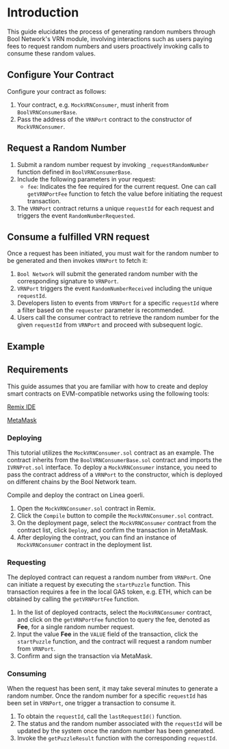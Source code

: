 # Introduction

This guide elucidates the process of generating random numbers through Bool Network's VRN module, involving interactions such as users paying fees to request random numbers and users proactively invoking calls to consume these random values.

## Configure Your Contract

Configure your contract as follows:

1. Your contract, e.g. `MockVRNConsumer`, must inherit from `BoolVRNConsumerBase`.
2. Pass the address of the `VRNPort` contract to the constructor of `MockVRNConsumer`.

## Request a Random Number

1. Submit a random number request by invoking `_requestRandomNumber` function defined in `BoolVRNConsumerBase`.
2. Include the following parameters in your request:
    - `fee`: Indicates the fee required for the current request. One can call `getVRNPortFee` function to fetch the value before initiating the request transaction.
3. The `VRNPort` contract returns a unique `requestId` for each request and triggers the event `RandomNumberRequested`.

## Consume a fulfilled VRN request

Once a request has been initiated, you must wait for the random number to be generated and then invokes `VRNPort` to fetch it:

1. `Bool Network` will submit the generated random number with the corresponding signature to `VRNPort`.
2. `VRNPort` triggers the event `RandomNumberReceived` including the unique `requestId`.
3. Developers listen to events from `VRNPort` for a specific `requestId` where a filter based on the `requester` parameter is recommended.
4. Users call the consumer contract to retrieve the random number for the given `requestId` from `VRNPort` and proceed with subsequent logic.

## Example

## Requirements

This guide assumes that you are familiar with how to create and deploy smart contracts on EVM-compatible networks using the following tools:

[Remix IDE](https://remix.ethereum.org/)

[MetaMask](https://metamask.io/)

### Deploying

This tutorial utilizes the `MockVRNConsumer.sol` contract as an example. The contract inherits from the `BoolVRNConsumerBase.sol` contract and imports the `IVRNProt.sol` interface. To deploy a `MockVRNConsumer` instance, you need to pass the contract address of a `VRNPort` to the constructor, which is deployed on different chains by the Bool Network team.

Compile and deploy the contract on Linea goerli.

1. Open the `MockVRNConsumer.sol` contract in Remix.
2. Click the `Compile` button to compile the `MockVRNConsumer.sol` contract.
3. On the deployment page, select the `MockVRNConsumer` contract from the contract list, click `Deploy`, and confirm the transaction in MetaMask.
4. After deploying the contract, you can find an instance of `MockVRNConsumer` contract in the deployment list.

### Requesting

The deployed contract can request a random number from `VRNPort`. One can initiate a request by executing the `startPuzzle` function. This transaction requires a fee in the local GAS token, e.g. ETH, which can be obtained by calling the `getVRNPortFee` function.

1. In the list of deployed contracts, select the `MockVRNConsumer` contract, and click on the `getVRNPortFee` function to query the fee, denoted as **Fee**, for a single random number request.
2. Input the value **Fee** in the `VALUE` field of the transaction, click the `startPuzzle` function, and the contract will request a random number from `VRNPort`.
3. Confirm and sign the transaction via MetaMask.

### Consuming

When the request has been sent, it may take several minutes to generate a random number. Once the random number for a specific `requestId` has been set in `VRNPort`, one trigger a transaction to consume it.

1. To obtain the `requestId`, call the `lastRequestId()` function.
2. The status and the random number associated with the `requestId` will be updated by the system once the random number has been generated.
3. Invoke the `getPuzzleResult` function with the corresponding `requestId`.
